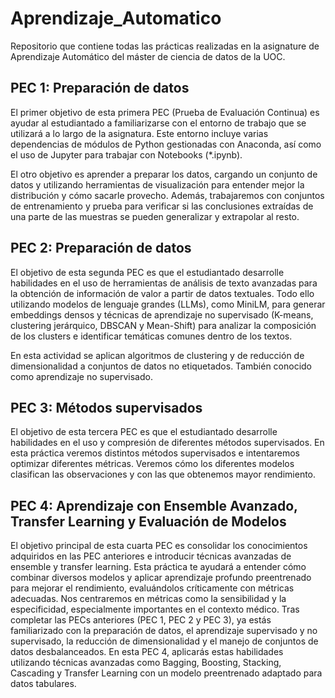 # Aprendizaje_Automatico

Repositorio que contiene todas las prácticas realizadas en la asignature de Aprendizaje Automático del máster de ciencia de datos de la UOC.

## PEC 1: Preparación de datos

El primer objetivo de esta primera PEC (Prueba de Evaluación Continua) es ayudar al estudiantado a familiarizarse con el entorno de trabajo que se utilizará a lo largo de la asignatura. Este entorno incluye varias dependencias de módulos de Python gestionadas con Anaconda, así como el uso de Jupyter para trabajar con Notebooks (*.ipynb).

El otro objetivo es aprender a preparar los datos, cargando un conjunto de datos y utilizando herramientas de visualización para entender mejor la distribución y cómo sacarle provecho. Además, trabajaremos con conjuntos de entrenamiento y prueba para verificar si las conclusiones extraídas de una parte de las muestras se pueden generalizar y extrapolar al resto.

## PEC 2: Preparación de datos

El objetivo de esta segunda PEC es que el estudiantado desarrolle habilidades en el uso de herramientas de análisis de texto avanzadas para la obtención de información de valor a partir de datos textuales. Todo ello utilizando modelos de lenguaje grandes (LLMs), como MiniLM, para generar embeddings densos y técnicas de aprendizaje no supervisado (K-means, clustering jerárquico, DBSCAN y Mean-Shift) para analizar la composición de los clusters e identificar temáticas comunes dentro de los textos.

En esta actividad se aplican algoritmos de clustering y de reducción de dimensionalidad a conjuntos de datos no etiquetados. También conocido como aprendizaje no supervisado.

## PEC 3: Métodos supervisados

El objetivo de esta tercera PEC es que el estudiantado desarrolle habilidades en el uso y compresión de diferentes métodos supervisados. En esta práctica veremos distintos métodos supervisados e intentaremos optimizar diferentes métricas. Veremos cómo los diferentes modelos clasifican las observaciones y con las que obtenemos mayor rendimiento.

## PEC 4:  Aprendizaje con Ensemble Avanzado, Transfer Learning y Evaluación de Modelos

El objetivo principal de esta cuarta PEC es consolidar los conocimientos adquiridos en las PEC anteriores e introducir técnicas avanzadas de ensemble y transfer learning. Esta práctica te ayudará a entender cómo combinar diversos modelos y aplicar aprendizaje profundo preentrenado para mejorar el rendimiento, evaluándolos críticamente con métricas adecuadas. Nos centraremos en métricas como la sensibilidad y la especificidad, especialmente importantes en el contexto médico. Tras completar las PECs anteriores (PEC 1, PEC 2 y PEC 3), ya estás familiarizado con la preparación de datos, el aprendizaje supervisado y no supervisado, la reducción de dimensionalidad y el manejo de conjuntos de datos desbalanceados. En esta PEC 4, aplicarás estas habilidades utilizando técnicas avanzadas como Bagging, Boosting, Stacking, Cascading y Transfer Learning con un modelo preentrenado adaptado para datos tabulares.
